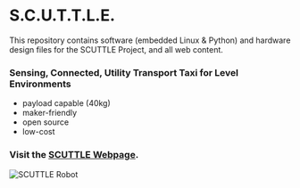 # S.C.U.T.T.L.E.
This repository contains software (embedded Linux & Python) and hardware design files for the SCUTTLE Project, and all web content.

### Sensing, Connected, Utility Transport Taxi for Level Environments
* payload capable (40kg)
* maker-friendly
* open source
* low-cost

### Visit the [SCUTTLE Webpage](https://mxet.github.io/SCUTTLE/).
![SCUTTLE Robot](https://raw.githubusercontent.com/MXET/SCUTTLE/master/docs/index_files/image001.png)
